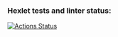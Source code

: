 ### Hexlet tests and linter status:
[![Actions Status](https://github.com/Aleksey94Dan/ansible-project-76/workflows/hexlet-check/badge.svg)](https://github.com/Aleksey94Dan/ansible-project-76/actions)